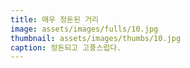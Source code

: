 ```yaml
---
title: 매우 정돈된 거리
image: assets/images/fulls/10.jpg
thumbnail: assets/images/thumbs/10.jpg
caption: 정돈되고 고풍스럽다.
---
```

